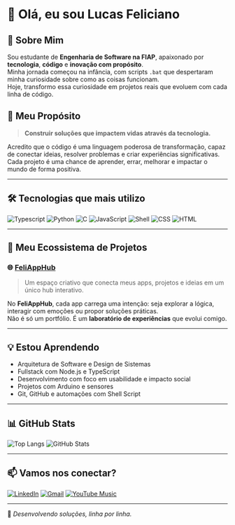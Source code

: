 # 👋 Olá, eu sou Lucas Feliciano

## 🧠 Sobre Mim

Sou estudante de **Engenharia de Software na FIAP**, apaixonado por **tecnologia**, **código** e **inovação com propósito**.  
Minha jornada começou na infância, com scripts `.bat` que despertaram minha curiosidade sobre como as coisas funcionam.  
Hoje, transformo essa curiosidade em projetos reais que evoluem com cada linha de código.

## 🚀 Meu Propósito

> **Construir soluções que impactem vidas através da tecnologia.**

Acredito que o código é uma linguagem poderosa de transformação, capaz de conectar ideias, resolver problemas e criar experiências significativas.  
Cada projeto é uma chance de aprender, errar, melhorar e impactar o mundo de forma positiva.

---

## 🛠️ Tecnologias que mais utilizo

![Typescript](https://img.shields.io/badge/TypeScript-3178C6?style=for-the-badge&logo=typescript&logoColor=white)
![Python](https://img.shields.io/badge/Python-3776AB?style=for-the-badge&logo=python&logoColor=white)
![C](https://img.shields.io/badge/C-00599C?style=for-the-badge&logo=c&logoColor=white)
![JavaScript](https://img.shields.io/badge/JavaScript-F7DF1E?style=for-the-badge&logo=javascript&logoColor=black)
![Shell](https://img.shields.io/badge/Shell-121011?style=for-the-badge&logo=gnu-bash&logoColor=white)
![CSS](https://img.shields.io/badge/CSS-264de4?style=for-the-badge&logo=css3&logoColor=white)
![HTML](https://img.shields.io/badge/HTML-E34F26?style=for-the-badge&logo=html5&logoColor=white)

---

## 🧩 Meu Ecossistema de Projetos

### 🌐 [FeliAppHub](https://feli-app-hub.github.io/)

> Um espaço criativo que conecta meus apps, projetos e ideias em um único hub interativo.

No **FeliAppHub**, cada app carrega uma intenção: seja explorar a lógica, interagir com emoções ou propor soluções práticas.  
Não é só um portfólio. É um **laboratório de experiências** que evolui comigo.

---

## 💡 Estou Aprendendo

- Arquitetura de Software e Design de Sistemas
- Fullstack com Node.js e TypeScript
- Desenvolvimento com foco em usabilidade e impacto social
- Projetos com Arduino e sensores
- Git, GitHub e automações com Shell Script

---

## 📊 GitHub Stats

![Top Langs](https://github-readme-stats.vercel.app/api/top-langs/?username=Felici4no&layout=compact&langs_count=7&theme=dracula)
![GitHub Stats](https://github-readme-stats.vercel.app/api?username=Felici4no&show_icons=true&theme=dracula&include_all_commits=true&count_private=true)

---

## 📫 Vamos nos conectar?

[![LinkedIn](https://img.shields.io/badge/-LinkedIn-%230077B5?style=for-the-badge&logo=linkedin&logoColor=white)](https://www.linkedin.com/in/lucas-feliciano-software/)
[![Gmail](https://img.shields.io/badge/Gmail-D14836?style=for-the-badge&logo=gmail&logoColor=white)](mailto:lucas.for.study.42@gmail.com)
[![YouTube Music](https://img.shields.io/badge/YouTube_Music-FF0000?style=for-the-badge&logo=youtube&logoColor=white)](https://music.youtube.com/channel/UCfK1n53Tq9pkhQJdpSblkbQ?si=UpnUZ1wYLlJWQWyf)

---

🔧 *Desenvolvendo soluções, linha por linha.*  
